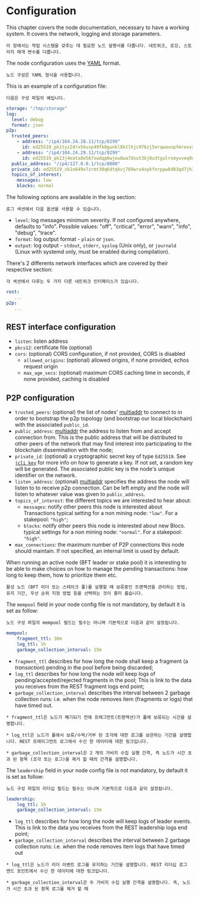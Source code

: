 # Configuration

This chapter covers the node documentation, necessary to have a working system. It covers
the network, logging and storage parameters.

``이 장에서는 작업 시스템을 갖추는 데 필요한 노드 설명서를 다룹니다. 네트워크, 로깅, 스토리지 매개 변수를 다룹니다.``

The node configuration uses the [YAML](https://en.wikipedia.org/wiki/YAML) format.

``노드 구성은 YAML 형식을 사용합니다.``

This is an example of a configuration file:

``다음은 구성 파일의 예입니다.``

```YAML
storage: "/tmp/storage"
log:
  level: debug
  format: json
p2p:
  trusted_peers:
    - address: "/ip4/104.24.28.11/tcp/8299"
      id: ed25519_pk1tyz2drx5kvsp49fk0gunkl8ktlhjc976zj5erqwavnpfmrexxxnscxln75
    - address: "/ip4/104.24.29.11/tcp/8299"
      id: ed25519_pk13j4eata8e567xwdqp6wjeu8wa7dsut3kj0u3tgulrsmyvveq9qxqeqr3kc
  public_address: "/ip4/127.0.0.1/tcp/8080"
  private_id: ed25519_sk1n649x7zrmt38q6dtqkvj769wru4vpkfnrppw6d83qd7jh3uhux7qwhg8q3
  topics_of_interest:
    messages: low
    blocks: normal
```
The following options are available in the log section:

``로그 섹션에서 다음 옵션을 사용할 수 있습니다.``

- `level`: log messages minimum severity. If not configured anywhere, defaults to "info".
  Possible values: "off", "critical", "error", "warn", "info", "debug", "trace".
- `format`: log output format - `plain` or `json`.
- `output`: log output - `stdout`, `stderr`, `syslog` (Unix only),
  or `journald` (Linux with systemd only, must be enabled during compilation).


There's 2 differents network interfaces which are covered by their respective section:

``각 섹션에서 다루는 두 가지 다른 네트워크 인터페이스가 있습니다.``

```yaml
rest:
   ...
p2p:
   ...
```

## REST interface configuration

- `listen`: listen address
- `pkcs12`: certificate file (optional)
- `cors`: (optional) CORS configuration, if not provided, CORS is disabled
  - `allowed_origins`: (optional) allowed origins, if none provided, echos request origin
  - `max_age_secs`: (optional) maximum CORS caching time in seconds, if none provided, caching is disabled

## P2P configuration

- `trusted_peers`: (optional) the list of nodes' [multiaddr][multiaddr] to connect to in order to
    bootstrap the p2p topology (and bootstrap our local blockchain) with the associated `public_id`.
- `public_address`: [multiaddr][multiaddr] the address to listen from and accept connection
    from. This is the public address that will be distributed to other peers
    of the network that may find interest into participating to the blockchain
    dissemination with the node;
- `private_id`: (optional) a cryptographic secret key of type `Ed25519`. See [`jcli key`] for more info
  on how to generate a key. If not set, a random key will be generated.
  The associated public key is the node's unique identifier on the network.
- `listen_address`: (optional) [multiaddr][multiaddr] specifies the address the node
    will listen to to receive p2p connection. Can be left empty and the node will listen
    to whatever value was given to `public_address`.
- `topics_of_interest`: the different topics we are interested to hear about:
    - `messages`: notify other peers this node is interested about Transactions
    typical setting for a non mining node: `"low"`. For a stakepool: `"high"`;
    - `blocks`: notify other peers this node is interested about new Blocs.
    typical settings for a non mining node: `"normal"`. For a stakepool: `"high"`.
- `max_connections`: the maximum number of P2P connections this node should
    maintain. If not specified, an internal limit is used by default.

[multiaddr]: https://github.com/multiformats/multiaddr

[`jcli key`]: ../jcli/key.md

When running an active node (BFT leader or stake pool) it is interesting to be
able to make choices on how to manage the pending transactions: how long to keep
them, how to prioritize them etc.

``활성 노드 (BFT 리더 또는 스테이크 풀)를 실행할 때 보류중인 트랜잭션을 관리하는 방법, 유지 기간, 우선 순위 지정 방법 등을 선택하는 것이 흥미 롭습니다.``

The `mempool` field in your node config file is not mandatory, by default it is set
as follow:

``노드 구성 파일의 mempool 필드는 필수는 아니며 기본적으로 다음과 같이 설정됩니다.``

```yaml
mempool:
    fragment_ttl: 30m
    log_ttl: 1h
    garbage_collection_interval: 15m
```

* `fragment_ttl` describes for how long the node shall keep a fragment (a _transaction_)
  pending in the pool before being discarded;
* `log_ttl` describes for how long the node will keep logs of pending/accepted/rejected
  fragments in the pool; This is link to the data you receives from the REST fragment
  logs end point;
* `garbage_collection_interval` describes the interval between 2 garbage collection
  runs: i.e. when the node removes item (fragments or logs) that have timed out. 

``* fragment_ttl은 노드가 폐기되기 전에 프래그먼트(트랜잭션)가 풀에 보류되는 시간을 설명합니다. ``

``* log_ttl은 노드가 풀에서 보류/수락/거부 된 조각에 대한 로그를 보관하는 기간을 설명합니다. REST 프레이그먼트 로그에서 수신 한 데이터에 대한 링크입니다.``

``* garbage_collection_interval은 2 개의 가비지 수집 실행 간격, 즉 노드가 시간 초과 된 항목 (조각 또는 로그)을 제거 할 때의 간격을 설명합니다.``


The `leadership` field in your node config file is not mandatory, by default it is set
as follow:

``노드 구성 파일의 리더십 필드는 필수는 아니며 기본적으로 다음과 같이 설정됩니다.``

```yaml
leadership:
    log_ttl: 1h
    garbage_collection_interval: 15m
```

* `log_ttl` describes for how long the node will keep logs of leader events.
  This is link to the data you receives from the REST leadership logs end point;
* `garbage_collection_interval` describes the interval between 2 garbage collection
  runs: i.e. when the node removes item logs that have timed out
  
 ``* log_ttl은 노드가 리더 이벤트 로그를 유지하는 기간을 설명합니다. REST 리더십 로그 엔드 포인트에서 수신 한 데이터에 대한 링크입니다.``
  
 ``* garbage_collection_interval은 두 가비지 수집 실행 간격을 설명합니다. 즉, 노드가 시간 초과 된 항목 로그를 제거 할 때``
